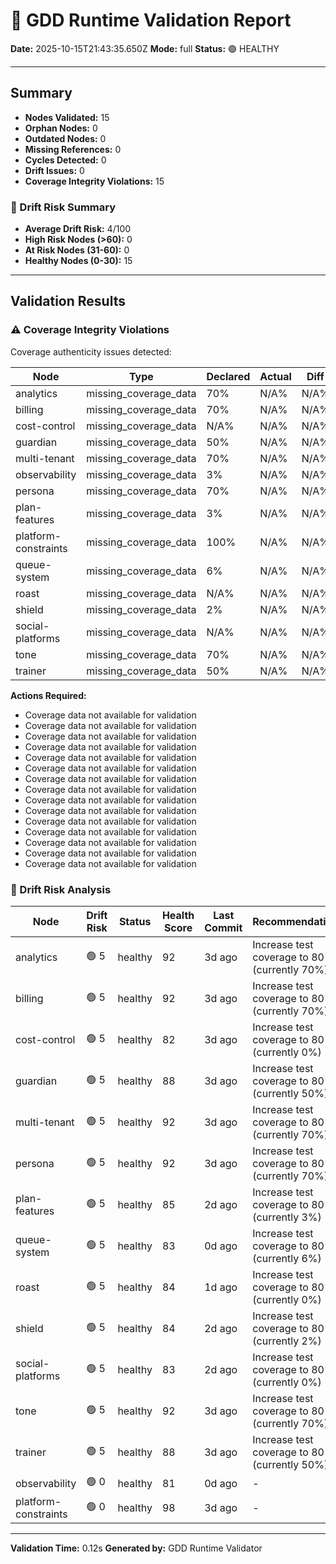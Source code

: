 # 🧩 GDD Runtime Validation Report

**Date:** 2025-10-15T21:43:35.650Z
**Mode:** full
**Status:** 🟢 HEALTHY

---

## Summary

- **Nodes Validated:** 15
- **Orphan Nodes:** 0
- **Outdated Nodes:** 0
- **Missing References:** 0
- **Cycles Detected:** 0
- **Drift Issues:** 0
- **Coverage Integrity Violations:** 15

### 🔮 Drift Risk Summary

- **Average Drift Risk:** 4/100
- **High Risk Nodes (>60):** 0
- **At Risk Nodes (31-60):** 0
- **Healthy Nodes (0-30):** 15

---

## Validation Results

### ⚠️ Coverage Integrity Violations

Coverage authenticity issues detected:

| Node | Type | Declared | Actual | Diff | Severity |
|------|------|----------|--------|------|----------|
| analytics | missing_coverage_data | 70% | N/A% | N/A% | warning |
| billing | missing_coverage_data | 70% | N/A% | N/A% | warning |
| cost-control | missing_coverage_data | N/A% | N/A% | N/A% | warning |
| guardian | missing_coverage_data | 50% | N/A% | N/A% | warning |
| multi-tenant | missing_coverage_data | 70% | N/A% | N/A% | warning |
| observability | missing_coverage_data | 3% | N/A% | N/A% | warning |
| persona | missing_coverage_data | 70% | N/A% | N/A% | warning |
| plan-features | missing_coverage_data | 3% | N/A% | N/A% | warning |
| platform-constraints | missing_coverage_data | 100% | N/A% | N/A% | warning |
| queue-system | missing_coverage_data | 6% | N/A% | N/A% | warning |
| roast | missing_coverage_data | N/A% | N/A% | N/A% | warning |
| shield | missing_coverage_data | 2% | N/A% | N/A% | warning |
| social-platforms | missing_coverage_data | N/A% | N/A% | N/A% | warning |
| tone | missing_coverage_data | 70% | N/A% | N/A% | warning |
| trainer | missing_coverage_data | 50% | N/A% | N/A% | warning |

**Actions Required:**
- Coverage data not available for validation
- Coverage data not available for validation
- Coverage data not available for validation
- Coverage data not available for validation
- Coverage data not available for validation
- Coverage data not available for validation
- Coverage data not available for validation
- Coverage data not available for validation
- Coverage data not available for validation
- Coverage data not available for validation
- Coverage data not available for validation
- Coverage data not available for validation
- Coverage data not available for validation
- Coverage data not available for validation
- Coverage data not available for validation

### 🔮 Drift Risk Analysis

| Node | Drift Risk | Status | Health Score | Last Commit | Recommendations |
|------|------------|--------|--------------|-------------|-----------------|
| analytics | 🟢 5 | healthy | 92 | 3d ago | Increase test coverage to 80%+ (currently 70%) |
| billing | 🟢 5 | healthy | 92 | 3d ago | Increase test coverage to 80%+ (currently 70%) |
| cost-control | 🟢 5 | healthy | 82 | 3d ago | Increase test coverage to 80%+ (currently 0%) |
| guardian | 🟢 5 | healthy | 88 | 3d ago | Increase test coverage to 80%+ (currently 50%) |
| multi-tenant | 🟢 5 | healthy | 92 | 3d ago | Increase test coverage to 80%+ (currently 70%) |
| persona | 🟢 5 | healthy | 92 | 3d ago | Increase test coverage to 80%+ (currently 70%) |
| plan-features | 🟢 5 | healthy | 85 | 2d ago | Increase test coverage to 80%+ (currently 3%) |
| queue-system | 🟢 5 | healthy | 83 | 0d ago | Increase test coverage to 80%+ (currently 6%) |
| roast | 🟢 5 | healthy | 84 | 1d ago | Increase test coverage to 80%+ (currently 0%) |
| shield | 🟢 5 | healthy | 84 | 2d ago | Increase test coverage to 80%+ (currently 2%) |
| social-platforms | 🟢 5 | healthy | 83 | 2d ago | Increase test coverage to 80%+ (currently 0%) |
| tone | 🟢 5 | healthy | 92 | 3d ago | Increase test coverage to 80%+ (currently 70%) |
| trainer | 🟢 5 | healthy | 88 | 3d ago | Increase test coverage to 80%+ (currently 50%) |
| observability | 🟢 0 | healthy | 81 | 0d ago | - |
| platform-constraints | 🟢 0 | healthy | 98 | 3d ago | - |

---

**Validation Time:** 0.12s
**Generated by:** GDD Runtime Validator
